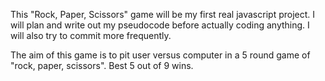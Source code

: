 This "Rock, Paper, Scissors" game will be my first real javascript project. I will plan and write out my pseudocode before actually coding anything. I will also try to commit more frequently.  

The aim of this game is to pit user versus computer in a 5 round game of "rock, paper, scissors". Best 5 out of 9 wins.